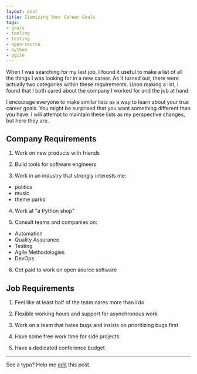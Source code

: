 ```yaml
---
layout: post
title: Itemizing Your Career Goals
tags:
- goals
- tooling
- testing
- open-source
- python
- agile
---
```


When I was searching for my last job, I found it useful to make a list of all the things I was looking for in a new career. As it turned out, there were actually two categories within these requirements. Upon making a list, I found that I both cared about the company I worked for and the job at hand.

I encourage everyone to make similar lists as a way to learn about your true career goals. You might be surprised that you want something different than you have. I will attempt to maintain these lists as my perspective changes, but here they are.

## Company Requirements

1. Work on new products with friends

2. Build tools for software engineers

3. Work in an industry that strongly interests me:
  - politics
  - music
  - theme parks

4. Work at "a Python shop"

5. Consult teams and companies on:
  - Automation
  - Quality Assurance
  - Testing
  - Agile Methodologies
  - DevOps

6. Get paid to work on open source software

## Job Requirements

1. Feel like at least half of the team cares more than I do

2. Flexible working hours and support for asynchronous work

3. Work on a team that hates bugs and insists on prioritizing bugs first

4. Have some free work time for side projects

5. Have a dedicated conference budget

-----

See a typo? Help me [edit](https://github.com/jacebrowning/info/edit/master/{{page.path}}) this post.
